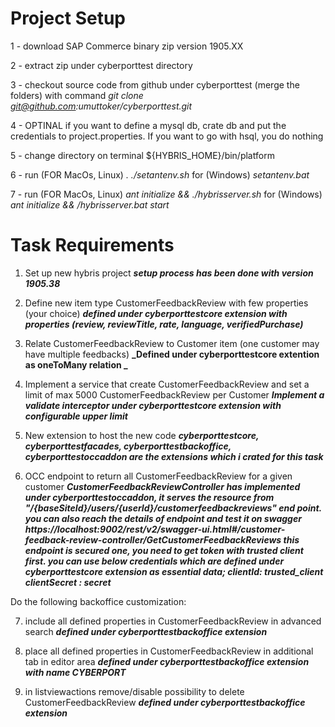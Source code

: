# Project Setup

1 - download SAP Commerce binary zip version 1905.XX

2 - extract zip under cyberporttest directory

3 - checkout source code from github under cyberporttest (merge the folders) with command _git clone git@github.com:umuttoker/cyberporttest.git_

4 - OPTINAL if you want to define a mysql db, crate db and put the credentials to project.properties. If you want to go with hsql, you do nothing

5 - change directory on terminal ${HYBRIS_HOME}/bin/platform 

6 - run (FOR MacOs, Linux) _. ./setantenv.sh_   for (Windows) _setantenv.bat_

7 - run (FOR MacOs, Linux) _ant initialize && ./hybrisserver.sh_  for (Windows) _ant initialize && /hybrisserver.bat start_


# Task Requirements


1. Set up new hybris project 
**_setup process has been done with version 1905.38_**

2. Define new item type CustomerFeedbackReview with few properties (your choice)
 **_defined under cyberporttestcore extension with properties (review, reviewTitle, rate, language, verifiedPurchase)_**

3. Relate CustomerFeedbackReview to Customer item (one customer may have multiple feedbacks) 
**_Defined under cyberporttestcore extention as oneToMany relation _**

4. Implement a service that create CustomerFeedbackReview and set a limit of max 5000 CustomerFeedbackReview per Customer
**_Implement a validate interceptor under cyberporttestcore extension with configurable upper limit_**

5. New extension to host the new code
**_cyberporttestcore, cyberporttestfacades, cyberporttestbackoffice, cyberporttestoccaddon are the extensions which i crated for this task_**

6. OCC endpoint to return all CustomerFeedbackReview for a given customer
_**CustomerFeedbackReviewController has implemented under cyberporttestoccaddon, it serves the resource from "/{baseSiteId}/users/{userId}/customerfeedbackreviews" end point.
 you can also reach the details of endpoint and test it on swagger https://localhost:9002/rest/v2/swagger-ui.html#/customer-feedback-review-controller/GetCustomerFeedbackReviews
this endpoint is secured one, you need to get token with trusted client first. you can use below credentials which are defined under cyberporttestcore extension as essential data;
clientId: trusted_client
clientSecret : secret**_

 

Do the following backoffice customization:

 

7. include all defined properties in CustomerFeedbackReview in advanced search
_**defined under cyberporttestbackoffice extension**_

8. place all defined properties in CustomerFeedbackReview in additional tab in editor area
_**defined under cyberporttestbackoffice extension with name CYBERPORT**_

9. in listviewactions remove/disable possibility to delete CustomerFeedbackReview
 _**defined under cyberporttestbackoffice extension**_